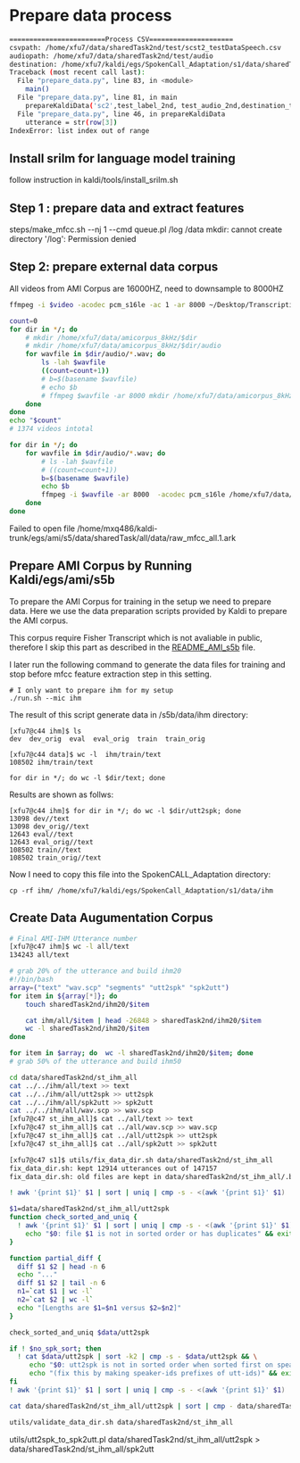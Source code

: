 # Prepare data process

```bash
========================Process CSV=====================
csvpath: /home/xfu7/data/sharedTask2nd/test/scst2_testDataSpeech.csv
audiopath: /home/xfu7/data/sharedTask2nd/test/audio
destination: /home/xfu7/kaldi/egs/SpokenCall_Adaptation/s1/data/sharedTask2nd_test
Traceback (most recent call last):
  File "prepare_data.py", line 83, in <module>
    main()
  File "prepare_data.py", line 81, in main
    prepareKaldiData('sc2',test_label_2nd, test_audio_2nd,destination_test)
  File "prepare_data.py", line 46, in prepareKaldiData
    utterance = str(row[3])
IndexError: list index out of range
```


## Install srilm for language model training
follow instruction in kaldi/tools/install_srilm.sh


## Step 1 : prepare data and extract features
steps/make_mfcc.sh --nj 1 --cmd queue.pl /log /data
mkdir: cannot create directory '/log': Permission denied

## Step 2: prepare external data corpus
All videos from AMI Corpus are 16000HZ, need to downsample to 8000HZ
```bash
ffmpeg -i $video -acodec pcm_s16le -ac 1 -ar 8000 ~/Desktop/Transcriptions/splits_8k/$video_path

count=0
for dir in */; do
    # mkdir /home/xfu7/data/amicorpus_8kHz/$dir
    # mkdir /home/xfu7/data/amicorpus_8kHz/$dir/audio
    for wavfile in $dir/audio/*.wav; do
        ls -lah $wavfile
        ((count=count+1))
        # b=$(basename $wavfile)
        # echo $b
        # ffmpeg $wavfile -ar 8000 mkdir /home/xfu7/data/amicorpus_8kHz/$dir/audio/$wavefile
    done  
done
echo "$count"
# 1374 videos intotal

for dir in */; do
    for wavfile in $dir/audio/*.wav; do
        # ls -lah $wavfile
        # ((count=count+1))
        b=$(basename $wavfile)
        echo $b
        ffmpeg -i $wavfile -ar 8000  -acodec pcm_s16le /home/xfu7/data/amicorpus_8kHz/$dir/audio/$b
    done  
done

```


Failed to open file /home/mxq486/kaldi-trunk/egs/ami/s5/data/sharedTask/all/data/raw_mfcc_all.1.ark

## Prepare AMI Corpus by Running Kaldi/egs/ami/s5b

To prepare the AMI Corpus for training in the setup we need to prepare data.
Here we use the data preparation scripts provided by Kaldi to prepare the AMI corpus.

This corpus require Fisher Transcript which is not avaliable in public, therefore I skip this part as described in the [README_AMI_s5b](/README_AMI_s5b) file.

I later run the following command to generate the data files for training and stop before mfcc feature extraction step in this setting.

```
# I only want to prepare ihm for my setup
./run.sh --mic ihm
```

The result of this script generate data in /s5b/data/ihm directory:
```
[xfu7@c44 ihm]$ ls
dev  dev_orig  eval  eval_orig  train  train_orig

[xfu7@c44 data]$ wc -l  ihm/train/text
108502 ihm/train/text

for dir in */; do wc -l $dir/text; done
```

Results are shown as follws:
```
[xfu7@c44 ihm]$ for dir in */; do wc -l $dir/utt2spk; done
13098 dev//text
13098 dev_orig//text
12643 eval//text
12643 eval_orig//text
108502 train//text
108502 train_orig//text
```

Now I need to copy this file into the SpokenCALL_Adaptation directory:
```
cp -rf ihm/ /home/xfu7/kaldi/egs/SpokenCall_Adaptation/s1/data/ihm
```


## Create Data Augumentation Corpus
```bash
# Final AMI-IHM Utterance number
[xfu7@c47 ihm]$ wc -l all/text
134243 all/text

# grab 20% of the utterance and build ihm20
#!/bin/bash
array=("text" "wav.scp" "segments" "utt2spk" "spk2utt")
for item in ${array[*]}; do
    touch sharedTask2nd/ihm20/$item

    cat ihm/all/$item | head -26848 > sharedTask2nd/ihm20/$item
    wc -l sharedTask2nd/ihm20/$item
done

for item in $array; do  wc -l sharedTask2nd/ihm20/$item; done
# grab 50% of the utterance and build ihm50
```

```bash
cd data/sharedTask2nd/st_ihm_all
cat ../../ihm/all/text >> text
cat ../../ihm/all/utt2spk >> utt2spk
cat ../../ihm/all/spk2utt >> spk2utt
cat ../../ihm/all/wav.scp >> wav.scp
[xfu7@c47 st_ihm_all]$ cat ../all/text >> text
[xfu7@c47 st_ihm_all]$ cat ../all/wav.scp >> wav.scp
[xfu7@c47 st_ihm_all]$ cat ../all/utt2spk >> utt2spk
[xfu7@c47 st_ihm_all]$ cat ../all/spk2utt >> spk2utt

[xfu7@c47 s1]$ utils/fix_data_dir.sh data/sharedTask2nd/st_ihm_all
fix_data_dir.sh: kept 12914 utterances out of 147157
fix_data_dir.sh: old files are kept in data/sharedTask2nd/st_ihm_all/.backup

! awk '{print $1}' $1 | sort | uniq | cmp -s - <(awk '{print $1}' $1)

$1=data/sharedTask2nd/st_ihm_all/utt2spk
function check_sorted_and_uniq {
  ! awk '{print $1}' $1 | sort | uniq | cmp -s - <(awk '{print $1}' $1) && \
    echo "$0: file $1 is not in sorted order or has duplicates" && exit 1;
}

function partial_diff {
  diff $1 $2 | head -n 6
  echo "..."
  diff $1 $2 | tail -n 6
  n1=`cat $1 | wc -l`
  n2=`cat $2 | wc -l`
  echo "[Lengths are $1=$n1 versus $2=$n2]"
}

check_sorted_and_uniq $data/utt2spk

if ! $no_spk_sort; then
  ! cat $data/utt2spk | sort -k2 | cmp -s - $data/utt2spk && \
     echo "$0: utt2spk is not in sorted order when sorted first on speaker-id " && \
     echo "(fix this by making speaker-ids prefixes of utt-ids)" && exit 1;
fi
! awk '{print $1}' $1 | sort | uniq | cmp -s - <(awk '{print $1}' $1)

cat data/sharedTask2nd/st_ihm_all/utt2spk | sort | cmp - data/sharedTask2nd/st_ihm_all/utt2spk

utils/validate_data_dir.sh data/sharedTask2nd/st_ihm_all
```


utils/utt2spk_to_spk2utt.pl data/sharedTask2nd/st_ihm_all/utt2spk > data/sharedTask2nd/st_ihm_all/spk2utt